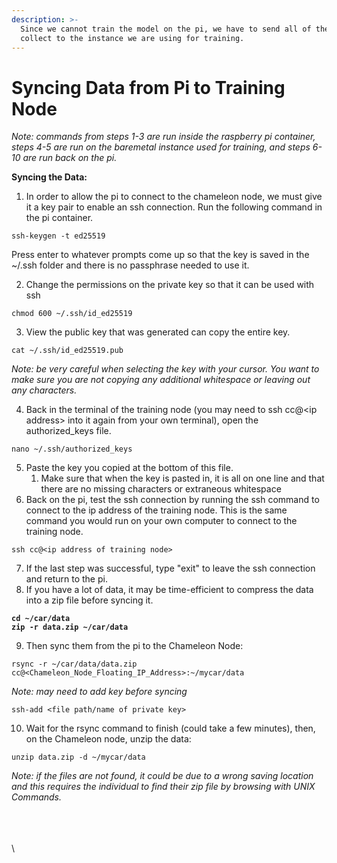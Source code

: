 ```yaml
---
description: >-
  Since we cannot train the model on the pi, we have to send all of the data we
  collect to the instance we are using for training.
---
```


# Syncing Data from Pi to Training Node

_Note: commands from steps 1-3 are run inside the raspberry pi container, steps 4-5 are run on the baremetal instance used for training, and steps 6-10 are run back on the pi._

**Syncing the Data:**

1. In order to allow the pi to connect to the chameleon node, we must give it a key pair to enable an ssh connection. Run the following command in the pi container.

```
ssh-keygen -t ed25519
```

Press enter to whatever prompts come up so that the key is saved in the \~/.ssh folder and there is no passphrase needed to use it.

2. Change the permissions on the private key so that it can be used with ssh

```
chmod 600 ~/.ssh/id_ed25519
```

3. View the public key that was generated can copy the entire key.

```
cat ~/.ssh/id_ed25519.pub
```

_Note: be very careful when selecting the key with your cursor. You want to make sure you are not copying any additional whitespace or leaving out any characters._

4. Back in the terminal of the training node (you may need to ssh cc@\<ip address> into it again from your own terminal), open the authorized\_keys file.&#x20;

```
nano ~/.ssh/authorized_keys
```

5. Paste the key you copied at the bottom of this file.
   1. Make sure that when the key is pasted in, it is all on one line and that there are no missing characters or extraneous whitespace
6. Back on the pi, test the ssh connection by running the ssh command to connect to the ip address of the training node. This is the same command you would run on your own computer to connect to the training node.

```
ssh cc@<ip address of training node>
```

7. If the last step was successful, type "exit" to leave the ssh connection and return to the pi.
8. If you have a lot of data, it may be time-efficient to compress the data into a zip file before syncing it.

<pre><code><strong>cd ~/car/data
</strong><strong>zip -r data.zip ~/car/data
</strong></code></pre>

9. Then sync them from the pi to the Chameleon Node:

```
rsync -r ~/car/data/data.zip cc@<Chameleon_Node_Floating_IP_Address>:~/mycar/data
```

_Note: may need to add key before syncing_

```
ssh-add <file path/name of private key>
```

10. Wait for the rsync command to finish (could take a few minutes), then, on the Chameleon node, unzip the data:

```
unzip data.zip -d ~/mycar/data
```

_Note: if the files are not found, it could be due to a wrong saving location and this requires the individual to find their zip file by browsing with UNIX Commands._

\
\
\
\
